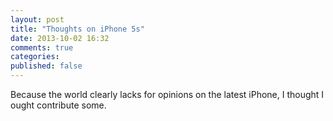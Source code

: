 ```yaml
---
layout: post
title: "Thoughts on iPhone 5s"
date: 2013-10-02 16:32
comments: true
categories:
published: false
---
```

Because the world clearly lacks for opinions on the latest iPhone, I thought I ought contribute some.
